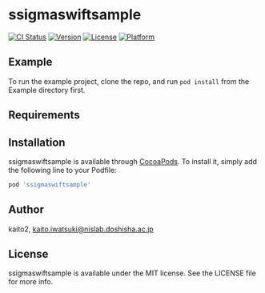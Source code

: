 # ssigmaswiftsample

[![CI Status](https://img.shields.io/travis/kaito2/ssigmaswiftsample.svg?style=flat)](https://travis-ci.org/kaito2/ssigmaswiftsample)
[![Version](https://img.shields.io/cocoapods/v/ssigmaswiftsample.svg?style=flat)](https://cocoapods.org/pods/ssigmaswiftsample)
[![License](https://img.shields.io/cocoapods/l/ssigmaswiftsample.svg?style=flat)](https://cocoapods.org/pods/ssigmaswiftsample)
[![Platform](https://img.shields.io/cocoapods/p/ssigmaswiftsample.svg?style=flat)](https://cocoapods.org/pods/ssigmaswiftsample)

## Example

To run the example project, clone the repo, and run `pod install` from the Example directory first.

## Requirements

## Installation

ssigmaswiftsample is available through [CocoaPods](https://cocoapods.org). To install
it, simply add the following line to your Podfile:

```ruby
pod 'ssigmaswiftsample'
```

## Author

kaito2, kaito.iwatsuki@nislab.doshisha.ac.jp

## License

ssigmaswiftsample is available under the MIT license. See the LICENSE file for more info.
